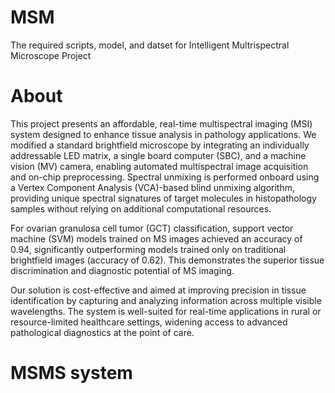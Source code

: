 # MSM
The required scripts, model, and datset  for Intelligent Multrispectral Microscope Project
# About
This project presents an affordable, real-time multispectral imaging (MSI) system designed to enhance tissue analysis in pathology applications. We modified a standard brightfield microscope by integrating an individually addressable LED matrix, a single board computer (SBC), and a machine vision (MV) camera, enabling automated multispectral image acquisition and on-chip preprocessing. Spectral unmixing is performed onboard using a Vertex Component Analysis (VCA)-based blind unmixing algorithm, providing unique spectral signatures of target molecules in histopathology samples without relying on additional computational resources.

For ovarian granulosa cell tumor (GCT) classification, support vector machine (SVM) models trained on MS images achieved an accuracy of 0.94, significantly outperforming models trained only on traditional brightfield images (accuracy of 0.62). This demonstrates the superior tissue discrimination and diagnostic potential of MS imaging.

Our solution is cost-effective and aimed at improving precision in tissue identification by capturing and analyzing information across multiple visible wavelengths. The system is well-suited for real-time applications in rural or resource-limited healthcare settings, widening access to advanced pathological diagnostics at the point of care.

# MSMS system 

